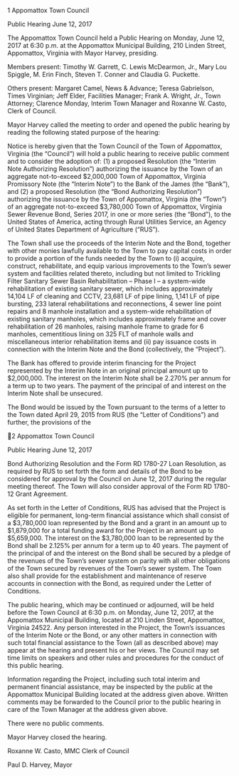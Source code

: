 1  Appomattox Town Council

Public Hearing
June 12, 2017

The Appomattox Town Council held a Public Hearing on Monday, June 12, 2017 at 6:30 p.m. at
the Appomattox Municipal Building, 210 Linden Street, Appomattox, Virginia with Mayor
Harvey, presiding.

Members present:  Timothy W. Garrett, C. Lewis McDearmon, Jr., Mary Lou Spiggle, M. Erin
Finch, Steven T. Conner and Claudia G. Puckette.

Others present:  Margaret Camel, News & Advance; Teresa Gabrielson, Times Virginian; Jeff
Elder, Facilities Manager; Frank A. Wright, Jr., Town Attorney; Clarence Monday, Interim
Town Manager and Roxanne W. Casto, Clerk of Council.

Mayor Harvey called the meeting to order and opened the public hearing by reading the
following stated purpose of the hearing:

Notice is hereby given that the Town Council of the Town of Appomattox, Virginia (the
“Council”) will hold a public hearing to receive public comment and to consider the adoption of:
(1) a proposed Resolution (the “Interim Note Authorizing Resolution”) authorizing the issuance
by  the  Town  of  an  aggregate  not-to-exceed  $2,000,000  Town  of  Appomattox,  Virginia
Promissory Note (the “Interim Note”) to the Bank of the James (the “Bank”), and (2) a proposed
Resolution  (the  “Bond  Authorizing  Resolution”)  authorizing  the  issuance  by  the  Town  of
Appomattox,  Virginia  (the  “Town”)  of  an  aggregate  not-to-exceed  $3,780,000  Town  of
Appomattox, Virginia Sewer Revenue Bond, Series 2017, in one or more series (the “Bond”), to
the United States of America, acting through Rural Utilities Service, an Agency of United States
Department of Agriculture (“RUS”).

The Town shall use the proceeds of the Interim Note and the Bond,  together with other
monies lawfully available  to  the  Town to pay  capital costs in order  to provide  a portion of the
funds needed by the Town to (i) acquire, construct, rehabilitate, and equip various improvements
to the Town’s sewer system and facilities related thereto, including but not limited to Trickling
Filter  Sanitary  Sewer  Basin  Rehabilitation  –  Phase  I  –  a  system-wide  rehabilitation  of  existing
sanitary sewer, which includes approximately 14,104 LF of  cleaning  and CCTV, 23,681 LF of
pipe lining, 1,141 LF of pipe bursting, 233 lateral rehabilitations and reconnections, 4 sewer line
point  repairs  and  8  manhole  installation  and  a  system-wide  rehabilitation  of  existing  sanitary
manholes, which includes approximately frame and cover rehabilitation of 26 manholes, raising
manhole frame to grade for 6 manholes, cementitious lining on 325 FLT of manhole walls and
miscellaneous  interior  rehabilitation  items  and  (ii)  pay  issuance  costs  in  connection  with  the
Interim Note and the Bond (collectively, the “Project”).

The  Bank  has  offered  to  provide  interim  financing  for  the  Project  represented  by  the
Interim Note in an original principal amount up to $2,000,000.  The interest on the Interim Note
shall  be  2.270%  per  annum  for  a  term  up  to  two  years.    The  payment  of  the  principal  of  and
interest on the Interim Note shall be unsecured.

The  Bond  would  be  issued  by  the  Town  pursuant  to  the  terms  of  a  letter  to  the  Town
dated  April  29,  2015  from  RUS  (the  “Letter  of  Conditions”)  and  further,  the  provisions  of  the

2  Appomattox Town Council

Public Hearing
June 12, 2017

Bond Authorizing Resolution and the Form RD 1780-27 Loan Resolution, as required by RUS to
set forth the form and details of the Bond to be considered for approval by the Council on June
12, 2017 during the regular meeting thereof.  The Town will also consider approval of the Form
RD 1780-12 Grant Agreement.

As set forth in the Letter of Conditions, RUS has advised that the Project is eligible for
permanent,  long-term  financial  assistance  which  shall  consist  of  a  $3,780,000  loan  represented
by the Bond and a grant in an amount up to $1,879,000 for a total funding award for the Project
in  an  amount  up  to  $5,659,000.    The  interest  on  the  $3,780,000  loan  to  be  represented  by  the
Bond shall be 2.125% per annum for a term up to 40 years.  The payment of the principal of and
the interest on the Bond shall be secured by a pledge of the revenues of the Town’s sewer system
on  parity  with  all  other  obligations  of  the  Town  secured  by  revenues  of  the  Town’s  sewer
system.  The Town also shall provide for the establishment and maintenance of reserve accounts
in connection with the Bond, as required under the Letter of Conditions.

The public hearing, which may be continued or adjourned, will be held before the Town
Council at 6:30 p.m. on Monday, June 12, 2017, at the Appomattox Municipal Building, located
at  210  Linden  Street,  Appomattox,  Virginia  24522.    Any  person  interested  in  the  Project,  the
Town’s issuances of the Interim Note or the Bond, or any other matters in connection with such
total  financial  assistance  to  the  Town  (all  as  described  above)  may  appear  at  the  hearing  and
present  his  or  her  views.    The  Council  may  set  time  limits  on  speakers  and  other  rules  and
procedures for the conduct of this public hearing.

Information  regarding  the  Project,  including  such  total  interim  and  permanent  financial
assistance, may be inspected by the public at the Appomattox Municipal Building located at the
address  given  above.    Written  comments  may  be  forwarded  to  the  Council  prior  to  the  public
hearing in care of the Town Manager at the address given above.

There were no public comments.

Mayor Harvey closed the hearing.

Roxanne W. Casto, MMC
Clerk of Council

Paul D. Harvey, Mayor

